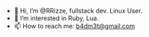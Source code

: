 - 👋 Hi, I’m @RRizze, fullstack dev. Linux User.
- 👀 I’m interested in Ruby, Lua.
- 📫 How to reach me: b4dm3t@gmail.com

<!---
RRizze/RRizze is a ✨ special ✨ repository because its `README.md` (this file) appears on your GitHub profile.
You can click the Preview link to take a look at your changes.
--->
